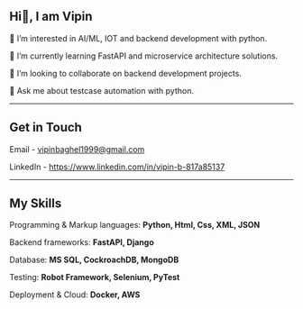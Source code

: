 ## Hi👋, I am Vipin

👀 I’m interested in AI/ML, IOT and backend development with python.

🌱 I’m currently learning FastAPI and microservice architecture solutions.

👯 I’m looking to collaborate on backend development projects.

💬 Ask me about testcase automation with python.

---
## Get in Touch
Email - vipinbaghel1999@gmail.com

LinkedIn - https://www.linkedin.com/in/vipin-b-817a85137

---
## My Skills
Programming & Markup languages: **Python, Html, Css, XML, JSON**

Backend frameworks: **FastAPI, Django**

Database: **MS SQL, CockroachDB, MongoDB**

Testing: **Robot Framework, Selenium, PyTest**

Deployment & Cloud: **Docker, AWS**



